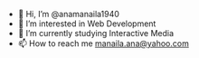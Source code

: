 - 👋 Hi, I’m @anamanaila1940
- 👀 I’m interested in Web Development
- 🌱 I’m currently studying Interactive Media
- 📫 How to reach me manaila.ana@yahoo.com

<!---
anamanaila1940/anamanaila1940 is a ✨ special ✨ repository because its `README.md` (this file) appears on your GitHub profile.
You can click the Preview link to take a look at your changes.
--->

